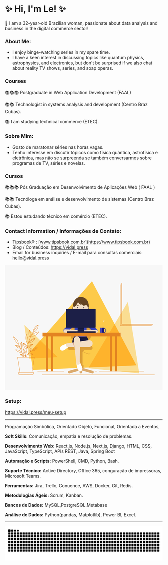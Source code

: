 # ✨ Hi, I'm Le! ✨

<div>
    
📌 I am a 32-year-old Brazilian woman, passionate about data analysis and business in the digital commerce sector!
</div>   

### About Me:

- I enjoy binge-watching series in my spare time.
- I have a keen interest in discussing topics like quantum physics, astrophysics, and electronics, but don't be surprised if we also chat about reality TV shows, series, and soap operas.

### Courses

📚📚📚 Postgraduate in Web Application Development (FAAL)

📚📚 Technologist in systems analysis and development (Centro Braz Cubas).

📚 I am studying technical commerce (ETEC).


### Sobre Mim:
- Gosto de maratonar séries nas horas vagas.
- Tenho interesse em discutir tópicos como física quântica, astrofísica e eletrônica, mas não se surpreenda se também conversarmos sobre programas de TV, séries e novelas.

### Cursos

📚📚📚 Pós Graduação em Desenvolvimento de Aplicações Web ( FAAL )

📚📚 Tecnóloga em análise e desenvolvimento de sistemas (Centro Braz Cubas).

📚 Estou estudando técnico em comércio (ETEC).

### Contact Information / Informações de Contato:

- Tipsbook® : [www.tipsbook.com.br](https://www.tipsbook.com.br)
- Blog / Conteúdos: https://vidal.press
- Email for business inquiries / E-mail para consultas comerciais: hello@vidal.press

<div align="center">
  <img src="code.gif" width="100%" height="400px">
</div>

<h3 align="left"> Setup: </h3>
<a href="https://vidal.press/meu-setup/">https://vidal.press/meu-setup</a>

---

Programação Simbólica, Orientado Objeto, Funcional,  Orientada a Eventos, 

**Soft Skills:**
Comunicação, empatia e resolução de problemas.

**Desenvolvimento Web:**
React.js, Node.js, Next.js,
Django, HTML, CSS,
JavaScript, TypeScript, APIs
REST, Java, Spring Boot

**Automação e Scripts:**
PowerShell, CMD, Python,
Bash.

**Suporte Técnico:**
Active Directory, Office 365,
conguração de impressoras,
Microsoft Teams.

**Ferramentas:**
Jira, Trello,
Conuence, AWS, Docker, Git,
Redis.

**Metodologias Ágeis:**
Scrum, Kanban.

**Bancos de Dados:**
MySQL,PostgreSQL.Metabase

**Análise de Dados:**
Python(pandas, Matplotlib), Power BI, Excel.

---

<picture>
  <source media="(prefers-color-scheme: dark)" srcset="https://raw.githubusercontent.com/davinyleticia/davinyleticia/output/github-contribution-grid-snake-dark.svg">
  <source media="(prefers-color-scheme: light)" srcset="https://raw.githubusercontent.com/davinyleticia/davinyleticia/output/github-contribution-grid-snake.svg">
  <img alt="github contribution grid snake animation" src="https://raw.githubusercontent.com/davinyleticia/davinyleticia/output/github-contribution-grid-snake.svg">
</picture>




